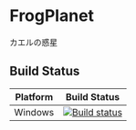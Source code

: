 # FrogPlanet
カエルの惑星


## Build Status

| Platform | Build Status |
|:--------:|:------------:|
| Windows | [![Build status](https://ci.appveyor.com/api/projects/status/m8snt48ksvirreck/branch/master?svg=true)](https://ci.appveyor.com/project/n-suudai/frogplanet/branch/master) |
